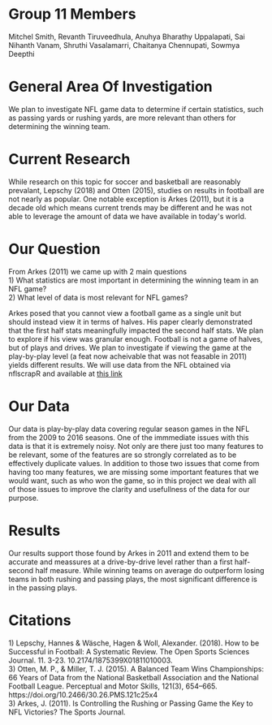 <h1>Group 11 Members</h1>
Mitchel Smith, Revanth Tiruveedhula, Anuhya Bharathy Uppalapati, Sai Nihanth Vanam, Shruthi Vasalamarri, Chaitanya Chennupati, Sowmya Deepthi

<h1>General Area Of Investigation</h1>
We plan to investigate NFL game data to determine if certain statistics, such as passing yards or rushing yards, are more relevant than others for determining the winning team.

<h1>Current Research</h1>
While research on this topic for soccer and basketball are reasonably prevalant, Lepschy (2018) and Otten (2015), studies on results in football are not nearly as popular.
One notable exception is Arkes (2011), but it is a decade old which means current trends may be different and 
he was not able to leverage the amount of data we have available in today's world. 

<h1>Our Question</h1>
From Arkes (2011) we came up with 2 main questions</br>
1) What statistics are most important in determining the winning team in an NFL game?</br>
2) What level of data is most relevant for NFL games?

Arkes posed that you cannot view a football game as a single unit but should instead view it in terms of halves. His paper clearly demonstrated that the first half stats meaningfully impacted the second half stats. 
We plan to explore if his view was granular enough. Football is not a game of halves, but of plays and drives. We plan to investigate if viewing the game at the play-by-play 
level (a feat now acheivable that was not feasable in 2011) yields different results. We will use data from the NFL obtained via nflscrapR
and available at [this link](https://www.kaggle.com/maxhorowitz/nflplaybyplay2009to2016)

<h1>Our Data</h1>
Our data is play-by-play data covering regular season games in the NFL from the 2009 to 2016 seasons. One of the immmediate issues with this data is that it is extremely noisy.
Not only are there just too many features to be relevant, some of the features are so strongly correlated as to be effectively duplicate values. In addition to those two issues that come from having too many features, we are missing some important features that we would want, such as who won the game, so in this project we deal with all of those issues to improve the clarity and usefullness of the data for our purpose. 

<h1>Results</h1>
Our results support those found by Arkes in 2011 and extend them to be accurate and meassures at a drive-by-drive level rather than a first half-second half measure. While winning teams on average do outperform losing teams in both rushing and passing plays, the most significant difference is in the passing plays. 

<h1>Citations</h1>
1) Lepschy, Hannes & Wäsche, Hagen & Woll, Alexander. (2018). How to be Successful in Football: A Systematic Review. 
  The Open Sports Sciences Journal. 11. 3-23. 10.2174/1875399X01811010003. </br>
3) Otten, M. P., & Miller, T. J. (2015). A Balanced Team Wins Championships: 66 Years of Data from the National Basketball Association and the National Football League. 
 Perceptual and Motor Skills, 121(3), 654–665. https://doi.org/10.2466/30.26.PMS.121c25x4</br>
3) Arkes, J. (2011). Is Controlling the Rushing or Passing Game the Key to NFL Victories? The Sports Journal. 
